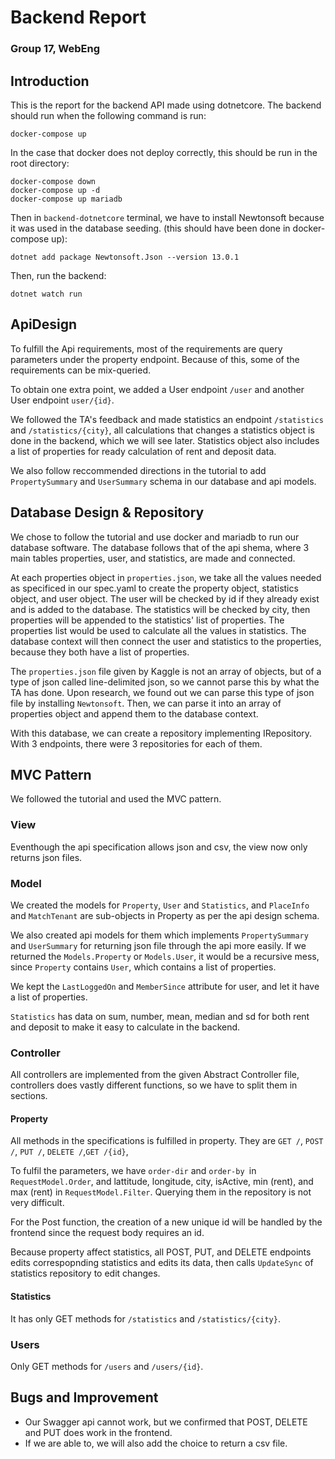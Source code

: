 # Backend Report

### Group 17, WebEng

## Introduction

This is the report for the backend API made using dotnetcore. The backend should run when the following command is run:

```
docker-compose up
```

In the case that docker does not deploy correctly, this should be run in the root directory:

```
docker-compose down
docker-compose up -d
docker-compose up mariadb
```

Then in `backend-dotnetcore` terminal, we have to install Newtonsoft because it was used in the database seeding. (this should have been done in docker-compose up):

```
dotnet add package Newtonsoft.Json --version 13.0.1
```

Then, run the backend:

```
dotnet watch run
```

## ApiDesign

To fulfill the Api requirements, most of the requirements are query parameters under the property endpoint. Because of this, some of the requirements can be mix-queried.

To obtain one extra point, we added a User endpoint `/user` and another User endpoint `user/{id}`.

We followed the TA's feedback and made statistics an endpoint `/statistics` and `/statistics/{city}`, all calculations that changes a statistics object is done in the backend, which we will see later. Statistics object also includes a list of properties for ready calculation of rent and deposit data.

We also follow reccommended directions in the tutorial to add `PropertySummary` and `UserSummary` schema in our database and api models.

## Database Design & Repository

We chose to follow the tutorial and use docker and mariadb to run our database software. The database follows that of the api shema, where 3 main tables properties, user, and statistics, are made and connected.

At each properties object in `properties.json`, we take all the values needed as specificed in our spec.yaml to create the property object, statistics object, and user object. The user will be checked by id if they already exist and is added to the database. The statistics will be checked by city, then properties will be appended to the statistics' list of properties. The properties list would be used to calculate all the values in statistics. The database context will then connect the user and statistics to the properties, because they both have a list of properties.

The `properties.json` file given by Kaggle is not an array of objects, but of a type of json called line-delimited json, so we cannot parse this by what the TA has done. Upon research, we found out we can parse this type of json file by installing `Newtonsoft`. Then, we can parse it into an array of properties object and append them to the database context.

With this database, we can create a repository implementing IRepository. With 3 endpoints, there were 3 repositories for each of them.

## MVC Pattern

We followed the tutorial and used the MVC pattern.

### View

Eventhough the api specification allows json and csv, the view now only returns json files.

### Model

We created the models for `Property`, `User` and `Statistics`, and `PlaceInfo` and `MatchTenant` are sub-objects in Property as per the api design schema.

We also created api models for them which implements `PropertySummary` and `UserSummary` for returning json file through the api more easily. If we returned the `Models.Property` or `Models.User`, it would be a recursive mess, since `Property` contains `User`, which contains a list of properties.

We kept the `LastLoggedOn` and `MemberSince` attribute for user, and let it have a list of properties.

`Statistics` has data on sum, number, mean, median and sd for both rent and deposit to make it easy to calculate in the backend.

### Controller

All controllers are implemented from the given Abstract Controller file, controllers does vastly different functions, so we have to split them in sections.

#### Property

All methods in the specifications is fulfilled in property. They are `GET /`, `POST /`, `PUT /`, `DELETE /`,`GET /{id}`,

To fulfil the parameters, we have `order-dir` and `order-by `in `RequestModel.Order`, and lattitude, longitude, city, isActive, min (rent), and max (rent) in `RequestModel.Filter`. Querying them in the repository is not very difficult.

For the Post function, the creation of a new unique id will be handled by the frontend since the request body requires an id.

Because property affect statistics, all POST, PUT, and DELETE endpoints edits correspopnding statistics and edits its data, then calls `UpdateSync` of statistics repository to edit changes.

#### Statistics

It has only GET methods for `/statistics` and `/statistics/{city}`.

### Users

Only GET methods for `/users` and `/users/{id}`.

## Bugs and Improvement

- Our Swagger api cannot work, but we confirmed that POST, DELETE and PUT does work in the frontend.
- If we are able to, we will also add the choice to return a csv file.
